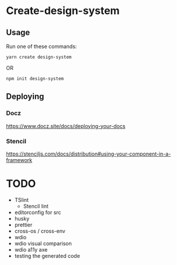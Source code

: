 # Create-design-system

## Usage

Run one of these commands:

`yarn create design-system`

OR

`npm init design-system`

## Deploying

### Docz

https://www.docz.site/docs/deploying-your-docs

### Stencil

https://stenciljs.com/docs/distribution#using-your-component-in-a-framework

# TODO

* TSlint
    * Stencil lint
* editorconfig for src
* husky
* prettier
* cross-os / cross-env
* wdio
* wdio visual comparison
* wdio a11y axe
* testing the generated code